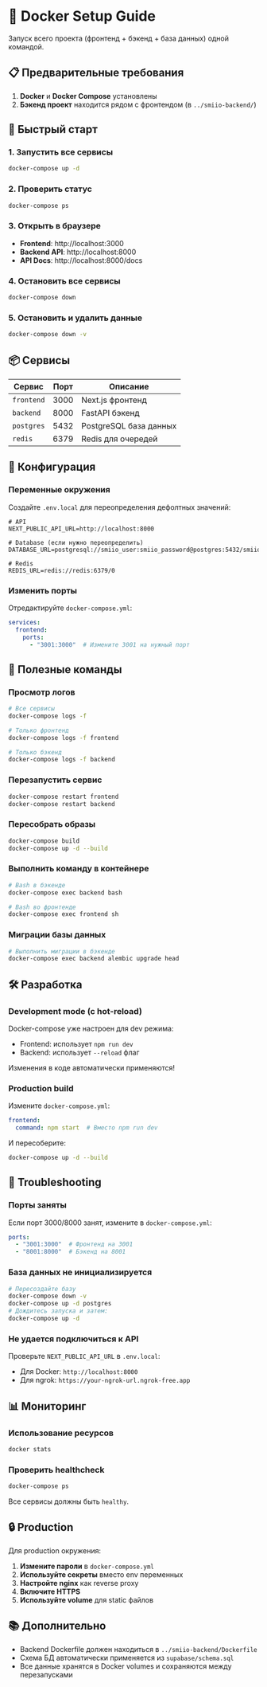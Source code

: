 # 🐳 Docker Setup Guide

Запуск всего проекта (фронтенд + бэкенд + база данных) одной командой.

## 📋 Предварительные требования

1. **Docker** и **Docker Compose** установлены
2. **Бэкенд проект** находится рядом с фронтендом (в `../smiio-backend/`)

## 🚀 Быстрый старт

### 1. Запустить все сервисы

```bash
docker-compose up -d
```

### 2. Проверить статус

```bash
docker-compose ps
```

### 3. Открыть в браузере

- **Frontend**: http://localhost:3000
- **Backend API**: http://localhost:8000
- **API Docs**: http://localhost:8000/docs

### 4. Остановить все сервисы

```bash
docker-compose down
```

### 5. Остановить и удалить данные

```bash
docker-compose down -v
```

## 📦 Сервисы

| Сервис | Порт | Описание |
|--------|------|----------|
| `frontend` | 3000 | Next.js фронтенд |
| `backend` | 8000 | FastAPI бэкенд |
| `postgres` | 5432 | PostgreSQL база данных |
| `redis` | 6379 | Redis для очередей |

## 🔧 Конфигурация

### Переменные окружения

Создайте `.env.local` для переопределения дефолтных значений:

```env
# API
NEXT_PUBLIC_API_URL=http://localhost:8000

# Database (если нужно переопределить)
DATABASE_URL=postgresql://smiio_user:smiio_password@postgres:5432/smiio_backtest

# Redis
REDIS_URL=redis://redis:6379/0
```

### Изменить порты

Отредактируйте `docker-compose.yml`:

```yaml
services:
  frontend:
    ports:
      - "3001:3000"  # Измените 3001 на нужный порт
```

## 📝 Полезные команды

### Просмотр логов

```bash
# Все сервисы
docker-compose logs -f

# Только фронтенд
docker-compose logs -f frontend

# Только бэкенд
docker-compose logs -f backend
```

### Перезапустить сервис

```bash
docker-compose restart frontend
docker-compose restart backend
```

### Пересобрать образы

```bash
docker-compose build
docker-compose up -d --build
```

### Выполнить команду в контейнере

```bash
# Bash в бэкенде
docker-compose exec backend bash

# Bash во фронтенде
docker-compose exec frontend sh
```

### Миграции базы данных

```bash
# Выполнить миграции в бэкенде
docker-compose exec backend alembic upgrade head
```

## 🛠️ Разработка

### Development mode (с hot-reload)

Docker-compose уже настроен для dev режима:
- Frontend: использует `npm run dev`
- Backend: использует `--reload` флаг

Изменения в коде автоматически применяются!

### Production build

Измените `docker-compose.yml`:

```yaml
frontend:
  command: npm start  # Вместо npm run dev
```

И пересоберите:

```bash
docker-compose up -d --build
```

## 🐛 Troubleshooting

### Порты заняты

Если порт 3000/8000 занят, измените в `docker-compose.yml`:

```yaml
ports:
  - "3001:3000"  # Фронтенд на 3001
  - "8001:8000"  # Бэкенд на 8001
```

### База данных не инициализируется

```bash
# Пересоздайте базу
docker-compose down -v
docker-compose up -d postgres
# Дождитесь запуска и затем:
docker-compose up -d
```

### Не удается подключиться к API

Проверьте `NEXT_PUBLIC_API_URL` в `.env.local`:
- Для Docker: `http://localhost:8000`
- Для ngrok: `https://your-ngrok-url.ngrok-free.app`

## 📊 Мониторинг

### Использование ресурсов

```bash
docker stats
```

### Проверить healthcheck

```bash
docker-compose ps
```

Все сервисы должны быть `healthy`.

## 🔒 Production

Для production окружения:

1. **Измените пароли** в `docker-compose.yml`
2. **Используйте секреты** вместо env переменных
3. **Настройте nginx** как reverse proxy
4. **Включите HTTPS**
5. **Используйте volume** для static файлов

## 📚 Дополнительно

- Backend Dockerfile должен находиться в `../smiio-backend/Dockerfile`
- Схема БД автоматически применяется из `supabase/schema.sql`
- Все данные хранятся в Docker volumes и сохраняются между перезапусками

